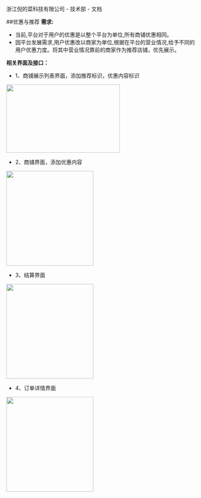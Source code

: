 浙江倪的菜科技有限公司 - 技术部 - 文档

<!--![MacDown logo](http://macdown.uranusjr.com/static/images/logo-160.png)-->

##优惠与推荐
**需求:** 

* 当前,平台对于用户的优惠是以整个平台为单位,所有商铺优惠相同。
* 因平台发展需求,用户优惠改以商家为单位,根据在平台的营业情况,给予不同的用户优惠力度。将其中营业情况靠前的商家作为推荐店铺，优先展示。

**相关界面及接口：**

* 1、商铺展示列表界面，添加推荐标识，优惠内容标识

<img src="/Users/nilipo/Desktop/优惠-店铺列表.png" width=300 height=180 />
 
* 2、商铺界面，添加优惠内容

<img src="/Users/nilipo/Desktop/优惠-店铺界面.png" width=230 height=250 />

* 3、结算界面

<img src="/Users/nilipo/Desktop/优惠-店铺界面.png" width=230 height=250 />

* 4、订单详情界面

<img src="/Users/nilipo/Desktop/优惠-店铺界面.png" width=230 height=250 />

